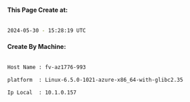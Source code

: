 
   
#### This Page Create at:

```bash

2024-05-30 - 15:28:19 UTC

```

#### Create By Machine:

```bash

Host Name : fv-az1776-993

platform  : Linux-6.5.0-1021-azure-x86_64-with-glibc2.35

Ip Local  : 10.1.0.157

```

